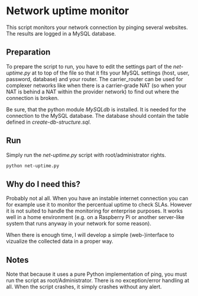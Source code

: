 Network uptime monitor
======================

This script monitors your network connection by pinging several websites. The results are logged in a MySQL database.

Preparation
-------

To prepare the script to run, you have to edit the settings part of the *net-uptime.py* at to top of the file so that it fits your MySQL settings (host, user, password, database) and your router. The carrier_router can be used for complexer networks like when there is a carrier-grade NAT (so when your NAT is behind a NAT within the provider network) to find out where the connection is broken.

Be sure, that the python module *MySQLdb* is installed. It is needed for the connection to the MySQL database. The database should contain the table defined in *create-db-structure.sql*.

Run
---

Simply run the *net-uptime.py* script with root/administrator rights.

```sh
python net-uptime.py
```

Why do I need this?
-------------------

Probably not al all. When you have an instable internet connection you can for example use it to monitor the percentual uptime to check SLAs. However it is not suited to handle the monitoring for enterprise purposes. It works well in a home environment (e.g. on a Raspberry Pi or another server-like system that runs anyway in your network for some reason).

When there is enough time, I will develop a simple (web-)interface to vizualize the collected data in a proper way.

Notes
----

Note that because it uses a pure Python implementation of ping, you must run the script as root/Administrator.
There is no exception/error handling at all. When the script crashes, it simply crashes without any alert.